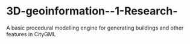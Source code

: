 # 3D-geoinformation--1-Research-
A basic procedural modelling engine for generating buildings and other features in CityGML
